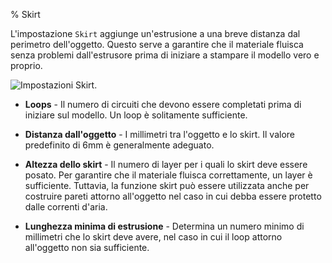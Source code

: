 % Skirt

L'impostazione `Skirt` aggiunge un'estrusione a una breve distanza dal perimetro
dell'oggetto. Questo serve a garantire che il materiale fluisca senza problemi
dall'estrusore prima di iniziare a stampare il modello vero e proprio.

![Impostazioni Skirt.](images/skirt_settings.png "fig:")

-   **Loops** - Il numero di circuiti che devono essere completati prima
    di iniziare sul modello. Un loop è solitamente sufficiente.

-   **Distanza dall'oggetto** - I millimetri tra l'oggetto e lo skirt. Il
    valore predefinito di 6mm è generalmente adeguato.

-   **Altezza dello skirt** - Il numero di layer per i quali lo skirt
    deve essere posato. Per garantire che il materiale fluisca
    correttamente, un layer è sufficiente. Tuttavia, la funzione skirt
    può essere utilizzata anche per costruire pareti attorno all'oggetto
    nel caso in cui debba essere protetto dalle correnti d'aria.

-   **Lunghezza minima di estrusione** - Determina un numero minimo di
    millimetri che lo skirt deve avere, nel caso in cui il loop attorno
    all'oggetto non sia sufficiente.
